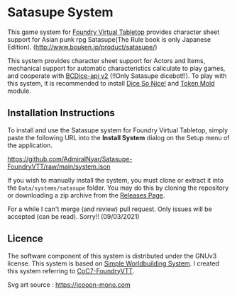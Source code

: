 # Satasupe System

This game system for [Foundry Virtual Tabletop](http://foundryvtt.com) 
provides character sheet support for Asian punk rpg Satasupe(The Rule book is only Japanese Edition).
(http://www.bouken.jp/product/satasupe/)

This system provides character sheet support for Actors and Items,
mechanical support for automatic characteristics caliculate 
to play games, and cooperate with [BCDice-api v2](https://github.com/bcdice/bcdice-api)
(!!Only Satasupe dicebot!!).
To play with this system, it is recommended to install [Dice So Nice!](https://gitlab.com/riccisi/foundryvtt-dice-so-nice)
and [Token Mold](https://github.com/Moerill/token-mold#token-mold) module.


## Installation Instructions
To install and use the Satasupe system for Foundry Virtual Tabletop, simply paste the following URL into the 
**Install System** dialog on the Setup menu of the application.

https://github.com/AdmiralNyar/Satasupe-FoundryVTT/raw/main/system.json

If you wish to manually install the system, you must clone or extract it into the ``Data/systems/satasupe`` folder. You
may do this by cloning the repository or downloading a zip archive from the
[Releases Page](https://github.com/AdmiralNyar/Satasupe-FoundryVTT/releases).

For a while I can't merge (and review) pull request.
Only issues will be accepted (can be read).
Sorry!!
(09/03/2021)

## Licence
The software component of this system is distributed under the GNUv3 license.
This system is based on [Simple Worldbuilding System](https://gitlab.com/foundrynet/worldbuilding/-/tree/master).
I created this system referring to [CoC7-FoundryVTT](https://github.com/HavlockV/CoC7-FoundryVTT).

Svg art source : https://icooon-mono.com
